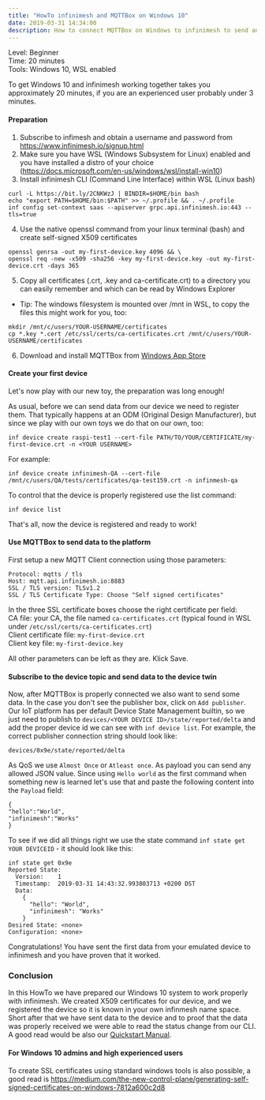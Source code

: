 ```yaml
---
title: "HowTo infinimesh and MQTTBox on Windows 10"
date: 2019-03-31 14:34:00
description: How to connect MQTTBox on Windows to infinimesh to send and receive data
---
```


Level: Beginner  
Time: 20 minutes  
Tools: Windows 10, WSL enabled  

To get Windows 10 and infinimesh working together takes you approximately 20 minutes, if you are an experienced user probably under 3 minutes. 

#### Preparation
1. Subscribe to infimesh and obtain a username and password from <a href="https://www.infinimesh.io/signup.html" target="_blank">https://www.infinimesh.io/signup.html</a>
2. Make sure you have WSL (Windows Subsystem for Linux) enabled and you have installed a distro of your choice (<a href="https://docs.microsoft.com/en-us/windows/wsl/install-win10" target="_blank">https://docs.microsoft.com/en-us/windows/wsl/install-win10)</a>
3. Install infinimesh CLI (Command Line Interface) within WSL (Linux bash)
``` 
curl -L https://bit.ly/2CNKWzJ | BINDIR=$HOME/bin bash  
echo "export PATH=$HOME/bin:$PATH" >> ~/.profile && . ~/.profile  
inf config set-context saas --apiserver grpc.api.infinimesh.io:443 --tls=true
``` 
 
4. Use the native openssl command from your linux terminal (bash) and create self-signed X509 certificates   
```
openssl genrsa -out my-first-device.key 4096 && \
openssl req -new -x509 -sha256 -key my-first-device.key -out my-first-device.crt -days 365    
```
5. Copy all certificates (.crt, .key and ca-certificate.crt) to a directory you can easily remember and which can be read by Windows Explorer
  * Tip: The windows filesystem is mounted over /mnt in WSL, to copy the files this might work for you, too: 

```
mkdir /mnt/c/users/YOUR-USERNAME/certificates 
cp *.key *.cert /etc/ssl/certs/ca-certificates.crt /mnt/c/users/YOUR-USERNAME/certificates
```
6. Download and install MQTTBox from <a href="https://www.microsoft.com/en-us/p/mqttbox/9nblggh55jzg" target="_blank">Windows App Store</a>  

#### Create your first device
Let's now play with our new toy, the preparation was long enough!  

As usual, before we can send data from our device we need to register them. That typically happens at an ODM (Original Design Manufacturer), but since we play with our own toys we do that on our own, too:
```
inf device create raspi-test1 --cert-file PATH/TO/YOUR/CERTIFICATE/my-first-device.crt -n <YOUR USERNAME>
```
For example:
```
inf device create infinimesh-QA --cert-file /mnt/c/users/QA/tests/certificates/qa-test159.crt -n infinmesh-qa
```
To control that the device is properly registered use the list command:
```
inf device list
```

That's all, now the device is registered and ready to work!

#### Use MQTTBox to send data to the platform
First setup a new MQTT Client connection using those parameters:  
```
Protocol: mqtts / tls  
Host: mqtt.api.infinimesh.io:8883  
SSL / TLS version: TLSv1.2  
SSL / TLS Certificate Type: Choose "Self signed certificates"  
```

In the three SSL certificate boxes choose the right certificate per field:  
CA file: your CA, the file named ```ca-certificates.crt``` (typical found in WSL under ```/etc/ssl/certs/ca-certificates.crt```)  
Client certificate file: ```my-first-device.crt```  
Client key file: ```my-first-device.key```  

All other parameters can be left as they are. Klick Save. 

#### Subscribe to the device topic and send data to the device twin
Now, after MQTTBox is properly connected we also want to send some data. In the case you don't see the publisher box, click on ```Add publisher```. Our IoT platform has per default Device State Management builtin, so we just need to publish to ```devices/<YOUR DEVICE ID>/state/reported/delta``` and add the proper device id we can see with ```inf device list```. For example, the correct publisher connection string should look like:  
```
devices/0x9e/state/reported/delta
```  

As QoS we use ```Almost Once``` or ```Atleast once```. As payload you can send any allowed JSON value.
Since using ```Hello world``` as the first command when something new is learned let's use that and paste the following content into the ```Payload``` field:
```
{
"hello":"World",
"infinimesh":"Works"
}
```
To see if we did all things right we use the state command ```inf state get YOUR DEVICEID``` - it should look like this:
```
inf state get 0x9e
Reported State:
  Version:    1
  Timestamp:  2019-03-31 14:43:32.993803713 +0200 DST
  Data:
    {
      "hello": "World",
      "infinimesh": "Works"
    }
Desired State: <none>
Configuration: <none>
```
Congratulations! You have sent the first data from your emulated device to infinimesh and you have proven that it worked. 

### Conclusion  
In this HowTo we have prepared our Windows 10 system to work properly with infinimesh. We created X509 certificates for our device, and we registered the device so it is known in your own infinmesh name space. Short after that we have sent data to the device and to proof that the data was properly received we were able to read the status change from our CLI. A good read would be also our <a href="https://infinimesh.github.io/infinimesh/docs/#/quickstart" target="_blank">Quickstart Manual</a>.

#### For Windows 10 admins and high experienced users
To create SSL certificates using standard windows tools is also possible, a good read is <a href="https://medium.com/the-new-control-plane/generating-self-signed-certificates-on-windows-7812a600c2d8" target="_blank">https://medium.com/the-new-control-plane/generating-self-signed-certificates-on-windows-7812a600c2d8</a>
